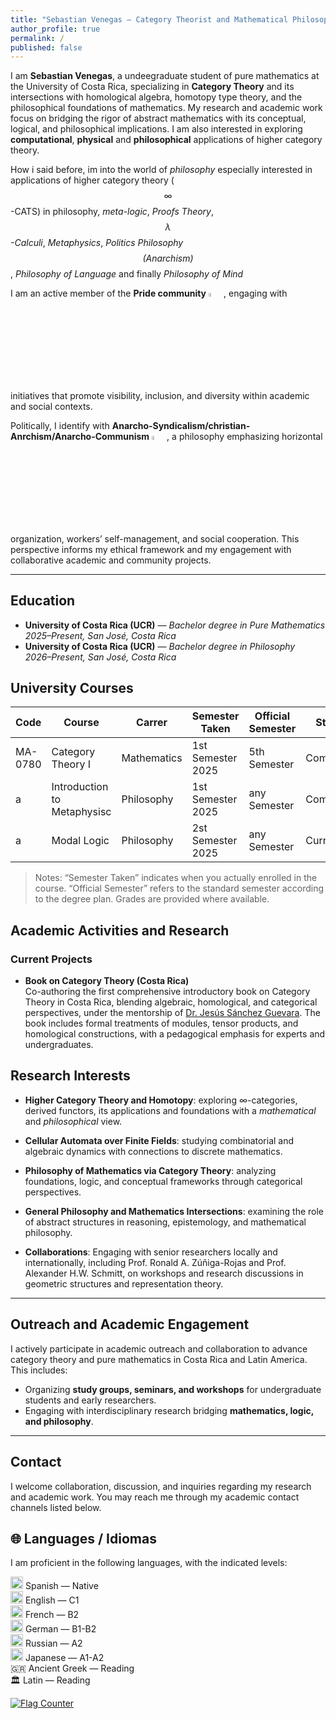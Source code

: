 ```yaml
---
title: "Sebastian Venegas — Category Theorist and Mathematical Philosopher"
author_profile: true
permalink: /
published: false
---
```


I am **Sebastian Venegas**, a undeegraduate student of pure mathematics at the University of Costa Rica, 
specializing in **Category Theory** and its intersections with homological algebra, homotopy type theory, 
and the philosophical foundations of mathematics. My research and academic work focus on bridging the rigor of abstract mathematics with its conceptual,
logical, and philosophical implications. I am also interested in exploring **computational**, **physical** and **philosophical** applications of higher category theory.

How i said before, im into the world of *philosophy* especially interested in applications of higher category theory ($$\infty$$-CATS) in philosophy, 
*meta-logic*, *Proofs Theory*, *$$\lambda$$-Calculi*, *Metaphysics*, *Politics Philosophy $$(\textsf{Anarchism})$$*, *Philosophy of Language* and finally *Philosophy of Mind*

I am an active member of the **Pride community** <img src="https://assets.volvo.com/is/image/VolvoInformationTechnologyAB/Intersex-inclusive-pride-flag-1?qlt=82&wid=1024&ts=1686309900377&dpr=off&fit=constrain" width="4%" alt="Intersex-Inclusive Pride Flag">
, engaging with initiatives that promote visibility, inclusion, and diversity within academic and social contexts.  

Politically, I identify with **Anarcho-Syndicalism/christian-Anrchism/Anarcho-Communism** <img src="https://robertgraham.wordpress.com/wp-content/uploads/2021/01/christian-anarcho-syndicalist-flag-1.png" width="4%" alt="Anarcho-Syndicalist Flag">
, a philosophy emphasizing horizontal organization, workers’ self-management, and social cooperation. This perspective informs my ethical framework and my engagement with collaborative academic and community projects. 


---

## Education

- **University of Costa Rica (UCR)** — _Bachelor degree in Pure Mathematics_  
  _2025–Present, San José, Costa Rica_
- **University of Costa Rica (UCR)** — _Bachelor degree in Philosophy_  
  _2026–Present, San José, Costa Rica_

## University Courses

| $$\mathsf{Code}$$ | Course                      | Carrer      | Semester Taken    | Official Semester | Status    | Grade / Note | Professor                   |
| ----------------- | --------------------------- | ----------- | ----------------- | ----------------- | --------- | ------------ | --------------------------- |
| MA-0780           | Category Theory I           | Mathematics | 1st Semester 2025 | 5th Semester      | Completed | A+ / 95/100  | Dr. Jesús Sánchez Guevara   |
| a                 | Introduction to Metaphysisc | Philosophy  | 1st Semester 2025 | any Semester      | Completed | A / 90/100   | Lic. David Sanchez Elizondo |
| a                 | Modal Logic                 | Philosophy  | 2st Semester 2025 | any Semester      | Current   | A            | Dr. Lorenzo Boccafogli      |

> Notes: “Semester Taken” indicates when you actually enrolled in the course. “Official Semester” refers to the standard semester according to the degree plan. Grades are provided where available.

## Academic Activities and Research

### Current Projects

- **Book on Category Theory (Costa Rica)**  
  Co-authoring the first comprehensive introductory book on Category Theory in Costa Rica, blending algebraic, homological, and categorical perspectives, under the mentorship of [Dr. Jesús Sánchez Guevara](https://justcategories.wordpress.com/about/). The book includes formal treatments of modules, tensor products, and homological constructions, with a pedagogical emphasis for experts and undergraduates.

## Research Interests

- **Higher Category Theory and Homotopy**: exploring ∞-categories, derived functors, its applications and foundations with a _mathematical_ and _philosophical_ view.
- **Cellular Automata over Finite Fields**: studying combinatorial and algebraic dynamics with connections to discrete mathematics.
- **Philosophy of Mathematics via Category Theory**: analyzing foundations, logic, and conceptual frameworks through categorical perspectives.
- **General Philosophy and Mathematics Intersections**: examining the role of abstract structures in reasoning, epistemology, and mathematical philosophy.

- **Collaborations**: Engaging with senior researchers locally and internationally, including Prof. Ronald A. Zúñiga-Rojas and Prof. Alexander H.W. Schmitt, on workshops and research discussions in geometric structures and representation theory.

---

## Outreach and Academic Engagement

I actively participate in academic outreach and collaboration to advance category theory and pure mathematics in Costa Rica and Latin America. This includes:

- Organizing **study groups, seminars, and workshops** for undergraduate students and early researchers.
- Engaging with interdisciplinary research bridging **mathematics, logic, and philosophy**.

---

## Contact

I welcome collaboration, discussion, and inquiries regarding my research and academic work. You may reach me through my academic contact channels listed below.

## 🌐 Languages / Idiomas

I am proficient in the following languages, with the indicated levels:

<p>
  <img src="https://flagcdn.com/w20/es.png" alt="Spanish" width="20"> Spanish — Native<br>
  <img src="https://flagcdn.com/w20/gb.png" alt="English" width="20"> English — C1<br>
  <img src="https://flagcdn.com/w20/fr.png" alt="French" width="20"> French — B2<br>
  <img src="https://flagcdn.com/w20/de.png" alt="German" width="20"> German — B1-B2<br>
  <img src="https://flagcdn.com/w20/ru.png" alt="Russian" width="20"> Russian — A2<br>
  <img src="https://flagcdn.com/w20/jp.png" alt="Japanese" width="20"> Japanese — A1-A2<br>
  🇬🇷 Ancient Greek — Reading<br>
  🏛️ Latin — Reading
</p>


<a href="https://info.flagcounter.com/8iXD"><img src="https://s01.flagcounter.com/count2/8iXD/bg_FFFFFF/txt_000000/border_CCCCCC/columns_3/maxflags_12/viewers_0/labels_0/pageviews_1/flags_0/percent_0/" alt="Flag Counter" border="0"></a>
